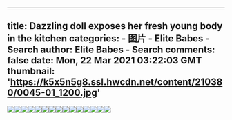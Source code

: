 
---
title: Dazzling doll exposes her fresh young body in the kitchen
categories: 
    - 图片
    - Elite Babes - Search
author: Elite Babes - Search
comments: false
date: Mon, 22 Mar 2021 03:22:03 GMT
thumbnail: 'https://k5x5n5g8.ssl.hwcdn.net/content/210380/0045-01_1200.jpg'
---

<div>   
<img src="https://k5x5n5g8.ssl.hwcdn.net/content/210380/0045-01_1200.jpg" referrerpolicy="no-referrer"><img src="https://k5x5n5g8.ssl.hwcdn.net/content/210380/0045-02_1800.jpg" referrerpolicy="no-referrer"><img src="https://k5x5n5g8.ssl.hwcdn.net/content/210380/0045-03_1200.jpg" referrerpolicy="no-referrer"><img src="https://k5x5n5g8.ssl.hwcdn.net/content/210380/0045-04_1200.jpg" referrerpolicy="no-referrer"><img src="https://k5x5n5g8.ssl.hwcdn.net/content/210380/0045-05_1200.jpg" referrerpolicy="no-referrer"><img src="https://k5x5n5g8.ssl.hwcdn.net/content/210380/0045-06_1200.jpg" referrerpolicy="no-referrer"><img src="https://k5x5n5g8.ssl.hwcdn.net/content/210380/0045-07_1200.jpg" referrerpolicy="no-referrer"><img src="https://k5x5n5g8.ssl.hwcdn.net/content/210380/0045-08_1200.jpg" referrerpolicy="no-referrer"><img src="https://k5x5n5g8.ssl.hwcdn.net/content/210380/0045-09_1200.jpg" referrerpolicy="no-referrer"><img src="https://k5x5n5g8.ssl.hwcdn.net/content/210380/0045-10_1200.jpg" referrerpolicy="no-referrer"><img src="https://k5x5n5g8.ssl.hwcdn.net/content/210380/0045-11_1200.jpg" referrerpolicy="no-referrer"><img src="https://k5x5n5g8.ssl.hwcdn.net/content/210380/0045-12_1200.jpg" referrerpolicy="no-referrer"><img src="https://k5x5n5g8.ssl.hwcdn.net/content/210380/0045-13_1200.jpg" referrerpolicy="no-referrer"><img src="https://k5x5n5g8.ssl.hwcdn.net/content/210380/0045-14_1200.jpg" referrerpolicy="no-referrer"><img src="https://k5x5n5g8.ssl.hwcdn.net/content/210380/0045-15_1200.jpg" referrerpolicy="no-referrer">  
</div>
            